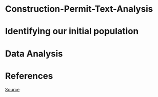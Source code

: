 # Construction-Permit-Text-Analysis

# Identifying our initial population

# Data Analysis

# References
[Source](https://data.baltimorecity.gov/Housing-Development/Housing-Permits/fesm-tgxf)
